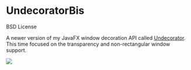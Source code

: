 UndecoratorBis
==============

BSD License

A newer version of my JavaFX window decoration API called <a href="https://github.com/in-sideFX/Undecorator">Undecorator</a>. This time focused on the transparency and non-rectangular window support.


<img src="https://arnaudnouard.files.wordpress.com/2014/12/undecoratorbis.png">
